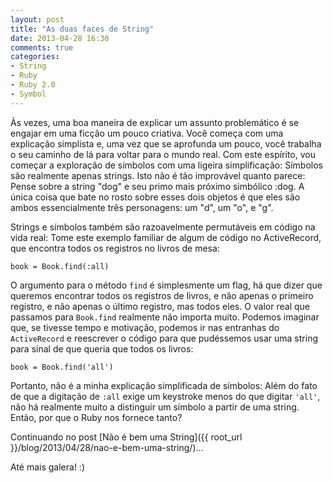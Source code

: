 ```yaml
---
layout: post
title: "As duas faces de String"
date: 2013-04-28 16:30
comments: true
categories:
- String
- Ruby
- Ruby 2.0
- Symbol
---
```

<!--more-->
Às vezes, uma boa maneira de explicar um assunto problemático é se engajar em uma ficção um pouco criativa. Você começa com uma
explicação simplista e, uma vez que se aprofunda um pouco, você trabalha o seu caminho de lá para voltar para o mundo real.
Com este espírito, vou começar a exploração de símbolos com uma ligeira simplificação: Símbolos são realmente apenas strings.
Isto não é tão improvável quanto parece: Pense sobre a string "dog" e seu primo mais próximo simbólico :dog. A única coisa que
bate no rosto sobre esses dois objetos é que eles são ambos essencialmente três personagens: um "d", um "o", e "g".

Strings e símbolos também são razoavelmente permutáveis ​​em código na vida real: Tome este exemplo familiar de algum de código no
ActiveRecord, que encontra todos os registros no livros de mesa:

```
book = Book.find(:all)
```

O argumento para o método `find` é simplesmente um flag, há que dizer que queremos encontrar todos os registros de livros, e não
apenas o primeiro registro, e não apenas o último registro, mas todos eles. O valor real que passamos para `Book.find` realmente
não importa muito. Podemos imaginar que, se tivesse tempo e motivação, podemos ir nas entranhas do `ActiveRecord` e reescrever o
código para que pudéssemos usar uma string para sinal de que queria que todos os livros:

```
book = Book.find('all')
```

Portanto, não é a minha explicação simplificada de símbolos: Além do fato de que a digitação de `:all` exige um keystroke menos
do que digitar `'all'`, não há realmente muito a distinguir um símbolo a partir de uma string. Então, por que o Ruby nos fornece tanto?

Continuando no post [Não é bem uma String]({{ root_url }}/blog/2013/04/28/nao-e-bem-uma-string/)...

Até mais galera! :)